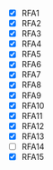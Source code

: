- [x] RFA1    
- [x] RFA2    
- [x] RFA3    
- [x] RFA4    
- [x] RFA5    
- [x] RFA6    
- [x] RFA7    
- [x] RFA8    
- [x] RFA9    
- [x] RFA10    
- [x] RFA11   
- [x] RFA12   
- [x] RFA13   
- [ ] RFA14   
- [x] RFA15   